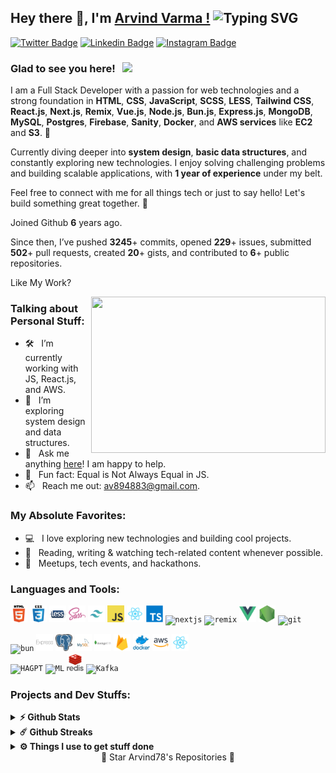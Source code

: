 ## Hey there 👋, I'm [Arvind Varma !](https://github.com/Arvind78/) ![Typing SVG](https://readme-typing-svg.herokuapp.com?color=%2336BCF7&lines=I+am+Arvind+Varma;Full-Stack+Web+Developer;Skilled+in+HTML%2C+CSS%2C+JavaScript;React%2C+Next.js%2C+Remix%2C+Tailwind+CSS;Node.js%2C+Express%2C+MongoDB%2C+MySQL;PostgreSQL%2C+Redis%2C+Kafka%2C+AWS%2C+Docker)

[![Twitter Badge](https://img.shields.io/badge/-Twitter-00acee?style=flat-square&logo=Twitter&logoColor=white)](https://twitter.com/)  [![Linkedin Badge](https://img.shields.io/badge/-LinkedIn-0e76a8?style=flat-square&logo=Linkedin&logoColor=white)](https://www.linkedin.com/in/arvind-varma-884a7423a/) [![Instagram Badge](https://img.shields.io/badge/-Instagram-e4405f?style=flat-square&logo=Instagram&logoColor=white)](https://instagram.com/)

### Glad to see you here! &nbsp; ![](https://visitor-badge.glitch.me/badge?page_id=Arvind78.Arvind78&style=flat-square&color=0088cc)

I am a Full Stack Developer with a passion for web technologies and a strong foundation in **HTML**, **CSS**, **JavaScript**, **SCSS**, **LESS**, **Tailwind CSS**, **React.js**, **Next.js**, **Remix**, **Vue.js**, **Node.js**, **Bun.js**, **Express.js**, **MongoDB**, **MySQL**, **Postgres**, **Firebase**, **Sanity**, **Docker**, and **AWS services** like **EC2** and **S3**. 🚀

Currently diving deeper into **system design**, **basic data structures**, and constantly exploring new technologies. I enjoy solving challenging problems and building scalable applications, with **1 year of experience** under my belt.

Feel free to connect with me for all things tech or just to say hello! Let's build something great together. 🌟

Joined Github **6** years ago.

Since then, I’ve pushed **3245**+ commits, opened **229**+ issues, submitted **502**+ pull requests, created **20**+ gists, and contributed to **6**+ public repositories.

Like My Work?


<img align="right" height="250" width="375" alt="" src="https://raw.githubusercontent.com///master/gifs/coder.gif" />

### Talking about Personal Stuff:

- 🛠 &nbsp; I’m currently working with JS, React.js, and AWS.
- 🚀 &nbsp; I’m exploring system design and data structures.
- 💬 &nbsp; Ask me anything [here](https://github.com/Arvind78/Arvind78/issues/2)! I am happy to help.
- 👾 &nbsp; Fun fact: Equal is Not Always Equal in JS.
- 📫 &nbsp; Reach me out: av894883@gmail.com.

### My Absolute Favorites:

- 💻 &nbsp; I love exploring new technologies and building cool projects.
- 📰 &nbsp; Reading, writing & watching tech-related content whenever possible.
- 🍕 &nbsp; Meetups, tech events, and hackathons.

### Languages and Tools:

<code><img height="27" src="https://raw.githubusercontent.com/github/explore/80688e429a7d4ef2fca1e82350fe8e3517d3494d/topics/html/html.png" alt="html"></code>
<code><img height="27" src="https://raw.githubusercontent.com/github/explore/80688e429a7d4ef2fca1e82350fe8e3517d3494d/topics/css/css.png" alt="css"></code>
<code><img height="27" src="https://raw.githubusercontent.com/github/explore/80688e429a7d4ef2fca1e82350fe8e3517d3494d/topics/less/less.png" alt="less"></code>
<code><img height="27" src="https://raw.githubusercontent.com/github/explore/80688e429a7d4ef2fca1e82350fe8e3517d3494d/topics/sass/sass.png" alt="scss"></code>
<code><img height="27" src="https://raw.githubusercontent.com/github/explore/80688e429a7d4ef2fca1e82350fe8e3517d3494d/topics/tailwind/tailwind.png" alt="tailwindcss"></code>
<code><img height="27" src="https://raw.githubusercontent.com/github/explore/80688e429a7d4ef2fca1e82350fe8e3517d3494d/topics/javascript/javascript.png" alt="javascript"></code>
<code><img height="27" src="https://raw.githubusercontent.com/github/explore/80688e429a7d4ef2fca1e82350fe8e3517d3494d/topics/react/react.png" alt="react"></code>
<code><img height="27" src="https://raw.githubusercontent.com/devicons/devicon/master/icons/typescript/typescript-original.svg" alt="typescript"></code>
<code><img height="27" src="https://iconape.com/wp-content/files/gm/82643/svg/next-js.svg" alt="nextjs"></code>
<code><img height="27" src="https://cdn.worldvectorlogo.com/logos/remix.svg" alt="remix"></code>
<code><img height="27" src="https://raw.githubusercontent.com/github/explore/01ea2a586e5da744792d0ccfce2f68b861f29301/topics/vue/vue.png" alt="vuejs"></code>
<code><img height="27" src="https://raw.githubusercontent.com/github/explore/80688e429a7d4ef2fca1e82350fe8e3517d3494d/topics/nodejs/nodejs.png" alt="nodejs"></code>
<code><img height="27" src="https://www.vectorlogo.zone/logos/git-scm/git-scm-icon.svg" alt="git"></code>

<code><img height="27" src="https://img.icons8.com/?size=100&id=yWJYgFcO1O8q&format=png&color=000000" alt="bun"></code>
<code><img height="27" src="https://raw.githubusercontent.com/github/explore/80688e429a7d4ef2fca1e82350fe8e3517d3494d/topics/express/express.png" alt="expressjs"></code>
<code><img height="27" src="https://raw.githubusercontent.com/github/explore/80688e429a7d4ef2fca1e82350fe8e3517d3494d/topics/postgresql/postgresql.png" alt="postgres"></code>
<code><img height="27" src="https://raw.githubusercontent.com/github/explore/379d49236d826364be968345e0a085d044108cff/topics/mysql/mysql.png" alt="mysql"></code>
<code><img height="27" src="https://raw.githubusercontent.com/github/explore/80688e429a7d4ef2fca1e82350fe8e3517d3494d/topics/mongodb/mongodb.png" alt="mongodb"></code>
<code><img height="27" src="https://raw.githubusercontent.com/github/explore/80688e429a7d4ef2fca1e82350fe8e3517d3494d/topics/firebase/firebase.png" alt="firebase"></code>
<code><img height="27" src="https://raw.githubusercontent.com/github/explore/80688e429a7d4ef2fca1e82350fe8e3517d3494d/topics/docker/docker.png" alt="docker"></code>
<code><img height="27" src="https://raw.githubusercontent.com/github/explore/80688e429a7d4ef2fca1e82350fe8e3517d3494d/topics/aws/aws.png" alt="aws"></code>
<code><img height="27" src="https://raw.githubusercontent.com/github/explore/80688e429a7d4ef2fca1e82350fe8e3517d3494d/topics/react/react.png" alt="react-native"></code>
<code> <img height="27" src="https://img.icons8.com/?size=100&id=FBO05Dys9QCg&format=png&color=000000" alt="HAGPT"></code>
<code><img height="27" src="https://img.icons8.com/?size=100&id=CE7FtcjlPLrE&format=png&color=000000" alt="ML"></code>
<code><img height="27" src="https://raw.githubusercontent.com/devicons/devicon/master/icons/redis/redis-original-wordmark.svg" alt="Radis"></code>
<code><img height="27" src="https://www.vectorlogo.zone/logos/apache_kafka/apache_kafka-icon.svg" alt="Kafka"></code>


### Projects and Dev Stuffs:

<details>
  <summary><b>⚡ Github Stats</b></summary>
  <br />
  <img height="180em" src="https://github-readme-stats.vercel.app/api?username=Arvind78&show_icons=true&hide_border=true&&count_private=true&include_all_commits=true" />
  <img height="180em" src="https://github-readme-stats.vercel.app/api/top-langs/?username=Arvind78&exclude_repo=KNN-Image-Classification&show_icons=true&hide_border=true&layout=compact&langs_count=8"/>
</details>

<details>
  <summary><b>☄️ Github Streaks</b></summary>

  <br />
  <img height="180em" src="https://github-readme-streak-stats.herokuapp.com/?user=Arvind78&hide_border=true" />
</details>

<details>
  <br />
  <summary><b>⚙️ Things I use to get stuff done</b></summary>
  	<ul>
  	    <li><b>OS:</b> Windows 11</li>
	    <li><b>Laptop: </b> Lenovo</li>
  	    <li><b>Browser: </b> Chrome & Edge</li>
	    <li><b>Terminal: </b> ZSH: Oh My Zsh (PowerLevel10k)</li>
	    <li><b>Code Editor:</b> VSCode - The best editor out there</li>
 	    <li><b>Other Tools:</b> Postman, Notion, Bitwarden, and Raindrop</li>
	    <li><b>To Stay Updated:</b> Twitter, Product Hunt, and Hacker News</li>
	</ul>
</details>


<div align="center">
🌟 Star Arvind78's Repositories 🌟
</div>
